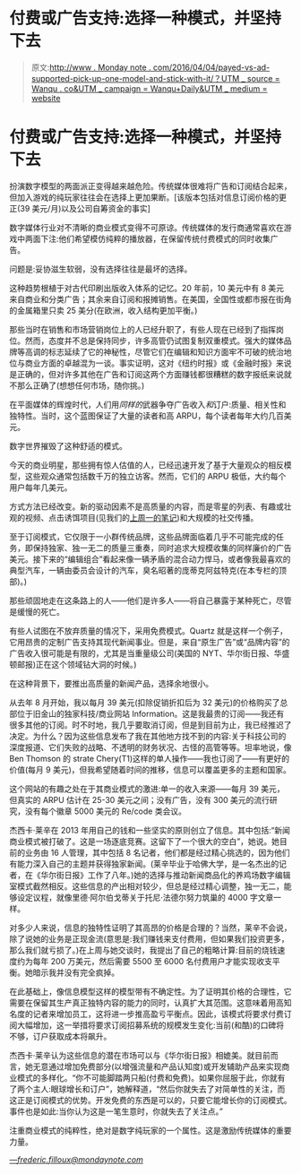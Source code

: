 # 付费或广告支持:选择一种模式，并坚持下去

> 原文:[http://www . Monday note . com/2016/04/04/payed-vs-ad-supported-pick-up-one-model-and-stick-with-it/？UTM _ source = Wanqu . co&UTM _ campaign = Wanqu+Daily&UTM _ medium = website](http://www.mondaynote.com/2016/04/04/paid-vs-ad-supported-pick-up-one-model-and-stick-with-it/?utm_source=wanqu.co&utm_campaign=Wanqu+Daily&utm_medium=website)

# 付费或广告支持:选择一种模式，并坚持下去



扮演数字模型的两面派正变得越来越危险。传统媒体很难将广告和订阅结合起来，但加入游戏的纯玩家往往会在选择上更加果断。[该版本包括对信息订阅价格的更正(39 美元/月)以及公司自筹资金的事实]

数字媒体行业对不清晰的商业模式变得不可原谅。传统媒体的发行商通常喜欢在游戏中两面下注:他们希望模仿纯粹的播放器，在保留传统付费模式的同时收集广告。

问题是:妥协滋生软弱，没有选择往往是最坏的选择。

这种趋势根植于对古代印刷出版收入体系的记忆。20 年前，10 美元中有 8 美元来自商业和分类广告；其余来自订阅和报摊销售。在美国，全国性或都市报在街角的金属箱里只卖 25 美分(在欧洲，收入结构更加平衡。)

那些当时在销售和市场营销岗位上的人已经升职了，有些人现在已经到了指挥岗位。然而，态度并不总是保持同步，许多高管仍试图复制双重模式。强大的媒体品牌等高调的标志延续了它的神秘性，尽管它们在编辑和知识方面牢不可破的统治地位与商业方面的卓越混为一谈。事实证明，这对《纽约时报》或《金融时报》来说是正确的，但对许多其他在广告和订阅这两个方面赚钱都很糟糕的数字报纸来说就不那么正确了(想想任何市场，随你挑。)

在平面媒体的辉煌时代，人们用*同样的*武器争夺广告收入*和*订户:质量、相关性和独特性。当时，这个蓝图保证了大量的读者和高 ARPU，每个读者每年大约几百美元。

数字世界摧毁了这种舒适的模式。

今天的商业明星，那些拥有惊人估值的人，已经迅速开发了基于大量观众的相反模型，这些观众通常包括数千万的独立访客。然而，它们的 ARPU 极低，大约每个用户每年几美元。

方式方法已经改变。新的驱动因素不是高质量的内容，而是零星的列表、有趣或壮观的视频、点击诱饵项目(见我们的[上周一的笔记](http://www.mondaynote.com/2016/03/28/clickbait-obsession-devours-journalism/))和大规模的社交传播。

至于订阅模式，它仅限于一小群传统品牌，这些品牌面临着几乎不可能完成的任务，即保持独家、独一无二的质量三重奏，同时追求大规模收集的同样廉价的广告美元。接下来的“编辑组合”看起来像一辆矛盾的混合动力悍马，或者像我最喜欢的典型汽车，一辆由委员会设计的汽车，臭名昭著的庞蒂克阿兹特克(在本专栏的顶部)。)

那些顽固地走在这条路上的人——他们是许多人——将自己暴露于某种死亡，尽管是缓慢的死亡。

有些人试图在不放弃质量的情况下，采用免费模式。Quartz 就是这样一个例子，它用昂贵的定制广告支持其现代新闻事业。但是，来自“原生广告”或“品牌内容”的广告收入很可能是有限的，尤其是当重量级公司(美国的 NYT、华尔街日报、华盛顿邮报)正在这个领域钻大洞的时候。)

在这种背景下，要推出高质量的新闻产品，选择余地很小。

从去年 8 月开始，我以每月 39 美元(扣除促销折扣后为 32 美元)的价格购买了总部位于旧金山的独家科技/商业网站 Information。这是我最贵的订阅——我还有很多其他的订阅。时不时地，我几乎要取消订阅，但是到目前为止，我已经推迟了决定。为什么？因为这些信息发布了我在其他地方找不到的内容:关于科技公司的深度报道、它们失败的战略、不透明的财务状况、古怪的高管等等。坦率地说，像 Ben Thomson 的 strate Chery(T1)这样的单人操作——我也订阅了——有更好的价值(每月 9 美元)，但我希望随着时间的推移，信息可以覆盖更多的主题和国家。

这个网站的有趣之处在于其商业模式的激进:单一的收入来源——每月 39 美元，但真实的 ARPU 估计在 25-30 美元之间；没有广告，没有 300 美元的流行研究，没有每个徽章 5000 美元的 Re/code 类会议。

杰西卡·莱辛在 2013 年用自己的钱和一些坚实的原则创立了信息。其中包括:“新闻商业模式被打破了。这是一场逐底竞赛。这留下了一个很大的空白”，她说。她目前的业务由 16 人管理，其中包括 8 名记者，他们都是经过精心挑选的，因为他们有能力深入自己的主题并获得独家新闻。(莱辛毕业于哈佛大学，是一名杰出的记者，在《华尔街日报》工作了八年。)她的选择与推动新闻商品化的养鸡场数字编辑室模式截然相反。这些信息的产出相对较少，但总是经过精心调整，独一无二，能够设定议程，就像里德·阿尔伯戈蒂关于托尼·法德尔努力筑巢的 4000 字文章一样。



对多少人来说，信息的独特性证明了其高昂的价格是合理的？当然，莱辛不会说，除了说她的业务是正现金流(意思是:我们赚钱来支付费用，但如果我们投资更多，那么我们就亏损了。)在上周与她交谈时，我提出了自己的粗略计算:目前的烧钱速度约为每年 200 万美元，然后需要 5500 至 6000 名付费用户才能实现收支平衡。她暗示我并没有完全疯掉。

在此基础上，像信息模型这样的模型带有不确定性。为了证明其价格的合理性，它需要在保留其生产真正独特内容的能力的同时，认真扩大其范围。这意味着用高知名度的记者来增加员工，这将进一步推高盈亏平衡点。因此，该模式将要求付费订阅大幅增加，这一举措将要求订阅招募系统的规模发生变化:当前(和酷)的口碑将不够，订户获取成本将飙升。

杰西卡·莱辛认为这些信息的潜在市场可以与《华尔街日报》相媲美。就目前而言，她无意通过增加免费部分(以增强流量和产品认知度)或开发辅助产品来实现商业模式的多样化。“你不可能脚踏两只船(付费和免费)。如果你屈服于此，你就有了两个主人:眼球增长和订户”，她解释道，“然后你就失去了对简单性的关注，而这正是订阅模式的优势。开发免费的东西是可以的，只要它能增长你的订阅模式。事件也是如此:当你认为这是一笔生意时，你就失去了关注点。”

注重商业模式的纯粹性，绝对是数字纯玩家的一个属性。这是激励传统媒体的重要力量。

[*—frederic.filloux@mondaynote.com*](mailto:frederic.filloux@mondaynote.com?subject=)



